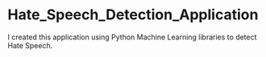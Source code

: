 # Hate_Speech_Detection_Application
I created this application using Python Machine Learning libraries to detect Hate Speech.
